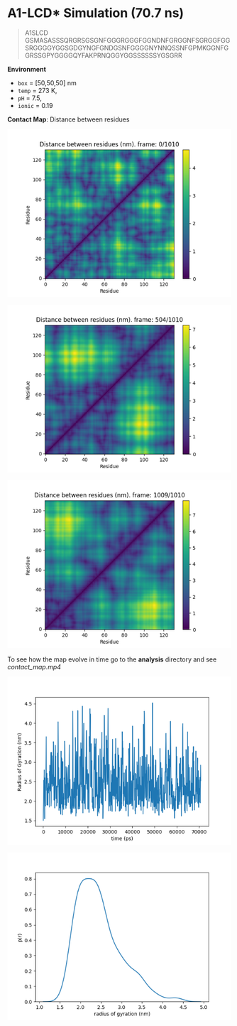 # A1-LCD* Simulation (70.7 ns)

>A1SLCD
GSMASASSSQRGRSGSGNFGGGRGGGFGGNDNFGRGGNFSGRGGFGGSRGGGGYGGSGDGYNGFGNDGSNFGGGGNYNNQSSNFGPMKGGNFGGRSSGPYGGGGQYFAKPRNQGGYGGSSSSSSYGSGRR

**Environment**
- `box` = [50,50,50] nm
- `temp` = 273 K,
- `pH` = 7.5,
- `ionic` = 0.19

**Contact Map**: Distance between residues

![Local Image](./analysis/first_frame.png) 

![Local Image](./analysis/middle_frame.png)

![Local Image](./analysis/last_frame.png)

To see how the map evolve in time go to the **analysis** directory and see _contact_map.mp4_

![Local Image](./analysis/radius_of_gyration.png)

![Local Image](./analysis/pr_Rg.png)
